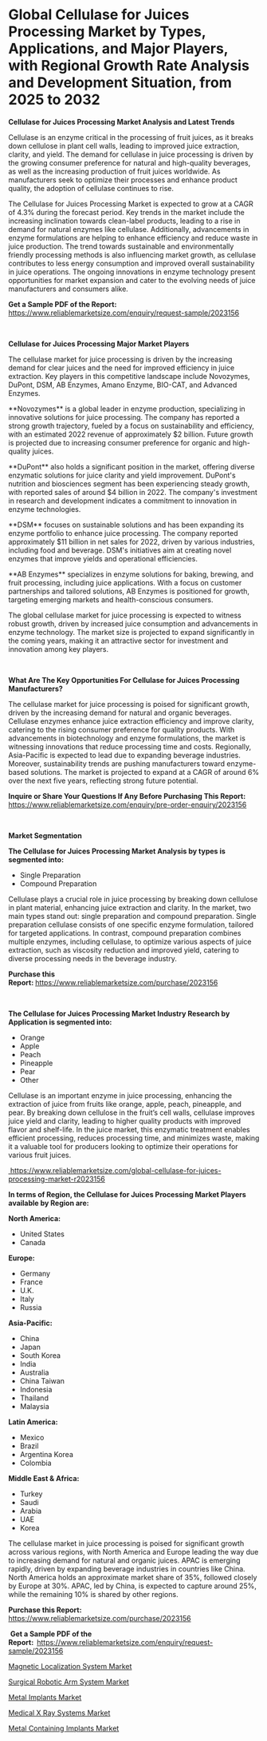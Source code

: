 <p><h1>Global Cellulase for Juices Processing Market by Types, Applications, and Major Players, with Regional Growth Rate Analysis and Development Situation, from 2025 to 2032</h1></p><p><strong>Cellulase for Juices Processing Market Analysis and Latest Trends</strong></p>
<p><p>Cellulase is an enzyme critical in the processing of fruit juices, as it breaks down cellulose in plant cell walls, leading to improved juice extraction, clarity, and yield. The demand for cellulase in juice processing is driven by the growing consumer preference for natural and high-quality beverages, as well as the increasing production of fruit juices worldwide. As manufacturers seek to optimize their processes and enhance product quality, the adoption of cellulase continues to rise.</p><p>The Cellulase for Juices Processing Market is expected to grow at a CAGR of 4.3% during the forecast period. Key trends in the market include the increasing inclination towards clean-label products, leading to a rise in demand for natural enzymes like cellulase. Additionally, advancements in enzyme formulations are helping to enhance efficiency and reduce waste in juice production. The trend towards sustainable and environmentally friendly processing methods is also influencing market growth, as cellulase contributes to less energy consumption and improved overall sustainability in juice operations. The ongoing innovations in enzyme technology present opportunities for market expansion and cater to the evolving needs of juice manufacturers and consumers alike.</p></p>
<p><strong>Get a Sample PDF of the Report:&nbsp;</strong> <a href="https://www.reliablemarketsize.com/enquiry/request-sample/2023156?utm_campaign=1167&utm_medium=2&utm_source=Github&utm_content=ia&utm_term=29032025&utm_id=cellulase-for-juices-processing">https://www.reliablemarketsize.com/enquiry/request-sample/2023156</a></p>
<p>&nbsp;</p>
<p><strong>Cellulase for Juices Processing Major Market Players</strong></p>
<p><p>The cellulase market for juice processing is driven by the increasing demand for clear juices and the need for improved efficiency in juice extraction. Key players in this competitive landscape include Novozymes, DuPont, DSM, AB Enzymes, Amano Enzyme, BIO-CAT, and Advanced Enzymes.</p><p>**Novozymes** is a global leader in enzyme production, specializing in innovative solutions for juice processing. The company has reported a strong growth trajectory, fueled by a focus on sustainability and efficiency, with an estimated 2022 revenue of approximately $2 billion. Future growth is projected due to increasing consumer preference for organic and high-quality juices.</p><p>**DuPont** also holds a significant position in the market, offering diverse enzymatic solutions for juice clarity and yield improvement. DuPont's nutrition and biosciences segment has been experiencing steady growth, with reported sales of around $4 billion in 2022. The company's investment in research and development indicates a commitment to innovation in enzyme technologies.</p><p>**DSM** focuses on sustainable solutions and has been expanding its enzyme portfolio to enhance juice processing. The company reported approximately $11 billion in net sales for 2022, driven by various industries, including food and beverage. DSM's initiatives aim at creating novel enzymes that improve yields and operational efficiencies.</p><p>**AB Enzymes** specializes in enzyme solutions for baking, brewing, and fruit processing, including juice applications. With a focus on customer partnerships and tailored solutions, AB Enzymes is positioned for growth, targeting emerging markets and health-conscious consumers.</p><p>The global cellulase market for juice processing is expected to witness robust growth, driven by increased juice consumption and advancements in enzyme technology. The market size is projected to expand significantly in the coming years, making it an attractive sector for investment and innovation among key players.</p></p>
<p>&nbsp;</p>
<p><strong>What Are The Key Opportunities For Cellulase for Juices Processing Manufacturers?</strong></p>
<p><p>The cellulase market for juice processing is poised for significant growth, driven by the increasing demand for natural and organic beverages. Cellulase enzymes enhance juice extraction efficiency and improve clarity, catering to the rising consumer preference for quality products. With advancements in biotechnology and enzyme formulations, the market is witnessing innovations that reduce processing time and costs. Regionally, Asia-Pacific is expected to lead due to expanding beverage industries. Moreover, sustainability trends are pushing manufacturers toward enzyme-based solutions. The market is projected to expand at a CAGR of around 6% over the next five years, reflecting strong future potential.</p></p>
<p><strong>Inquire or Share Your Questions If Any Before Purchasing This Report:</strong> <a href="https://www.reliablemarketsize.com/enquiry/pre-order-enquiry/2023156?utm_campaign=1167&utm_medium=2&utm_source=Github&utm_content=ia&utm_term=29032025&utm_id=cellulase-for-juices-processing">https://www.reliablemarketsize.com/enquiry/pre-order-enquiry/2023156</a></p>
<p>&nbsp;</p>
<p><strong>Market Segmentation</strong></p>
<p><strong>The Cellulase for Juices Processing Market Analysis by types is segmented into:</strong></p>
<p><ul><li>Single Preparation</li><li>Compound Preparation</li></ul></p>
<p><p>Cellulase plays a crucial role in juice processing by breaking down cellulose in plant material, enhancing juice extraction and clarity. In the market, two main types stand out: single preparation and compound preparation. Single preparation cellulase consists of one specific enzyme formulation, tailored for targeted applications. In contrast, compound preparation combines multiple enzymes, including cellulase, to optimize various aspects of juice extraction, such as viscosity reduction and improved yield, catering to diverse processing needs in the beverage industry.</p></p>
<p><strong>Purchase this Report:&nbsp;</strong><a href="https://www.reliablemarketsize.com/purchase/2023156?utm_campaign=1167&utm_medium=2&utm_source=Github&utm_content=ia&utm_term=29032025&utm_id=cellulase-for-juices-processing">https://www.reliablemarketsize.com/purchase/2023156</a></p>
<p>&nbsp;</p>
<p><strong>The Cellulase for Juices Processing Market Industry Research by Application is segmented into:</strong></p>
<p><ul><li>Orange</li><li>Apple</li><li>Peach</li><li>Pineapple</li><li>Pear</li><li>Other</li></ul></p>
<p><p>Cellulase is an important enzyme in juice processing, enhancing the extraction of juice from fruits like orange, apple, peach, pineapple, and pear. By breaking down cellulose in the fruit’s cell walls, cellulase improves juice yield and clarity, leading to higher quality products with improved flavor and shelf-life. In the juice market, this enzymatic treatment enables efficient processing, reduces processing time, and minimizes waste, making it a valuable tool for producers looking to optimize their operations for various fruit juices.</p></p>
<p><a href="https://www.reliablemarketsize.com/global-cellulase-for-juices-processing-market-r2023156?utm_campaign=1167&utm_medium=2&utm_source=Github&utm_content=ia&utm_term=29032025&utm_id=cellulase-for-juices-processing">&nbsp;https://www.reliablemarketsize.com/global-cellulase-for-juices-processing-market-r2023156</a></p>
<p><strong>In terms of Region, the Cellulase for Juices Processing Market Players available by Region are:</strong></p>
<p>
    <p> <strong> North America: </strong>
        <ul>
            <li>United States</li>
            <li>Canada</li>
        </ul>
        </p> 
    <p> <strong> Europe: </strong>
        <ul>
            <li>Germany</li>
            <li>France</li>
            <li>U.K.</li>
            <li>Italy</li>
            <li>Russia</li>
        </ul>
        </p> 
    <p> <strong> Asia-Pacific: </strong>
        <ul>
            <li>China</li>
            <li>Japan</li>
            <li>South Korea</li>
            <li>India</li>
            <li>Australia</li>
            <li>China Taiwan</li>
            <li>Indonesia</li>
            <li>Thailand</li>
            <li>Malaysia</li>
        </ul>
        </p> 
    <p> <strong> Latin America: </strong>
        <ul>
            <li>Mexico</li>
            <li>Brazil</li>
            <li>Argentina Korea</li>
            <li>Colombia</li>
        </ul>
        </p> 
    <p> <strong> Middle East & Africa: </strong>
        <ul>
            <li>Turkey</li>
            <li>Saudi</li>
            <li>Arabia</li>
            <li>UAE</li>
            <li>Korea</li>
        </ul>
    </p>
    </p>
<p><p>The cellulase market in juice processing is poised for significant growth across various regions, with North America and Europe leading the way due to increasing demand for natural and organic juices. APAC is emerging rapidly, driven by expanding beverage industries in countries like China. North America holds an approximate market share of 35%, followed closely by Europe at 30%. APAC, led by China, is expected to capture around 25%, while the remaining 10% is shared by other regions.</p></p>
<p><strong>Purchase this Report: </strong><a href="https://www.reliablemarketsize.com/purchase/2023156?utm_campaign=1167&utm_medium=2&utm_source=Github&utm_content=ia&utm_term=29032025&utm_id=cellulase-for-juices-processing">https://www.reliablemarketsize.com/purchase/2023156</a></p>
<p>&nbsp;<strong>Get a Sample PDF of the Report:&nbsp;&nbsp;</strong><a href="https://www.reliablemarketsize.com/enquiry/request-sample/2023156?utm_campaign=1167&utm_medium=2&utm_source=Github&utm_content=ia&utm_term=29032025&utm_id=cellulase-for-juices-processing">https://www.reliablemarketsize.com/enquiry/request-sample/2023156</a></p>
<p><strong></strong></p>
<p><p><a href="https://github.com/langolaskark/Market-Research-Report-List-1/blob/main/magnetic-localization-system-market.md?utm_campaign=1167&utm_medium=2&utm_source=Github&utm_content=ia&utm_term=29032025&utm_id=cellulase-for-juices-processing">Magnetic Localization System Market</a></p><p><a href="https://github.com/thatejanet4y/Market-Research-Report-List-1/blob/main/surgical-robotic-arm-system-market.md?utm_campaign=1167&utm_medium=2&utm_source=Github&utm_content=ia&utm_term=29032025&utm_id=cellulase-for-juices-processing">Surgical Robotic Arm System Market</a></p><p><a href="https://github.com/arocasanzib6/Market-Research-Report-List-1/blob/main/metal-implants-market.md?utm_campaign=1167&utm_medium=2&utm_source=Github&utm_content=ia&utm_term=29032025&utm_id=cellulase-for-juices-processing">Metal Implants Market</a></p><p><a href="https://github.com/arneslullapq/Market-Research-Report-List-1/blob/main/medical-x-ray-systems-market.md?utm_campaign=1167&utm_medium=2&utm_source=Github&utm_content=ia&utm_term=29032025&utm_id=cellulase-for-juices-processing">Medical X Ray Systems Market</a></p><p><a href="https://github.com/mabutironaldo/Market-Research-Report-List-7/blob/main/metal-containing-implants-market.md?utm_campaign=1167&utm_medium=2&utm_source=Github&utm_content=ia&utm_term=29032025&utm_id=cellulase-for-juices-processing">Metal Containing Implants Market</a></p></p>